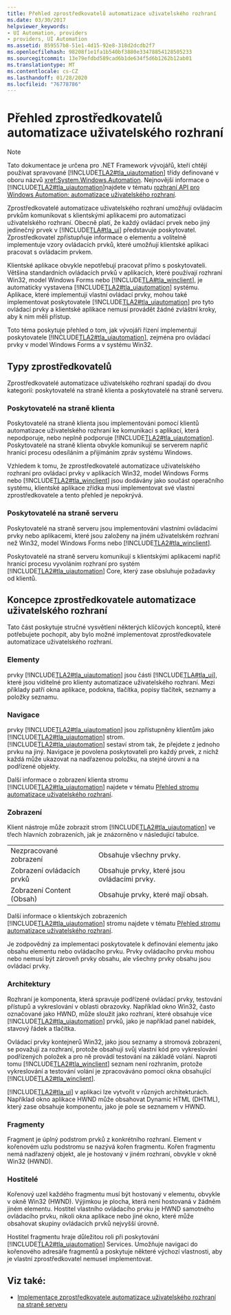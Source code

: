 ```yaml
---
title: Přehled zprostředkovatelů automatizace uživatelského rozhraní
ms.date: 03/30/2017
helpviewer_keywords:
- UI Automation, providers
- providers, UI Automation
ms.assetid: 859557b8-51e1-4d15-92e8-318d2dcdb2f7
ms.openlocfilehash: 98208f1e1fa1b540bf3880e33478854128505233
ms.sourcegitcommit: 13e79efdbd589cad6b1de634f5d6b1262b12ab01
ms.translationtype: MT
ms.contentlocale: cs-CZ
ms.lasthandoff: 01/28/2020
ms.locfileid: "76778786"
---
```

# <a name="ui-automation-providers-overview"></a>Přehled zprostředkovatelů automatizace uživatelského rozhraní
> [!NOTE]
> Tato dokumentace je určena pro .NET Framework vývojářů, kteří chtějí používat spravované [!INCLUDE[TLA2#tla_uiautomation](../../../includes/tla2sharptla-uiautomation-md.md)] třídy definované v oboru názvů <xref:System.Windows.Automation>. Nejnovější informace o [!INCLUDE[TLA2#tla_uiautomation](../../../includes/tla2sharptla-uiautomation-md.md)]najdete v tématu [rozhraní API pro Windows Automation: automatizace uživatelského rozhraní](/windows/win32/winauto/entry-uiauto-win32).  
  
 Zprostředkovatelé automatizace uživatelského rozhraní umožňují ovládacím prvkům komunikovat s klientskými aplikacemi pro automatizaci uživatelského rozhraní. Obecně platí, že každý ovládací prvek nebo jiný jedinečný prvek v [!INCLUDE[TLA#tla_ui](../../../includes/tlasharptla-ui-md.md)] představuje poskytovatel. Zprostředkovatel zpřístupňuje informace o elementu a volitelně implementuje vzory ovládacích prvků, které umožňují klientské aplikaci pracovat s ovládacím prvkem.  
  
 Klientské aplikace obvykle nepotřebují pracovat přímo s poskytovateli. Většina standardních ovládacích prvků v aplikacích, které používají rozhraní Win32, model Windows Forms nebo [!INCLUDE[TLA#tla_winclient](../../../includes/tlasharptla-winclient-md.md)], je automaticky vystavena [!INCLUDE[TLA2#tla_uiautomation](../../../includes/tla2sharptla-uiautomation-md.md)] systému. Aplikace, které implementují vlastní ovládací prvky, mohou také implementovat poskytovatele [!INCLUDE[TLA2#tla_uiautomation](../../../includes/tla2sharptla-uiautomation-md.md)] pro tyto ovládací prvky a klientské aplikace nemusí provádět žádné zvláštní kroky, aby k nim měli přístup.  
  
 Toto téma poskytuje přehled o tom, jak vývojáři řízení implementují poskytovatele [!INCLUDE[TLA2#tla_uiautomation](../../../includes/tla2sharptla-uiautomation-md.md)], zejména pro ovládací prvky v model Windows Forms a v systému Win32.  
  
<a name="Types_of_Providers"></a>   
## <a name="types-of-providers"></a>Typy zprostředkovatelů  
 Zprostředkovatelé automatizace uživatelského rozhraní spadají do dvou kategorií: poskytovatelé na straně klienta a poskytovatelé na straně serveru.  
  
### <a name="client-side-providers"></a>Poskytovatelé na straně klienta  
 Poskytovatelé na straně klienta jsou implementováni pomocí klientů automatizace uživatelského rozhraní ke komunikaci s aplikací, která nepodporuje, nebo neplně podporuje [!INCLUDE[TLA2#tla_uiautomation](../../../includes/tla2sharptla-uiautomation-md.md)]. Poskytovatelé na straně klienta obvykle komunikují se serverem napříč hranicí procesu odesíláním a přijímáním zpráv systému Windows.  
  
 Vzhledem k tomu, že zprostředkovatelé automatizace uživatelského rozhraní pro ovládací prvky v aplikacích Win32, model Windows Forms nebo [!INCLUDE[TLA2#tla_winclient](../../../includes/tla2sharptla-winclient-md.md)] jsou dodávány jako součást operačního systému, klientské aplikace zřídka musí implementovat své vlastní zprostředkovatele a tento přehled je nepokrývá.  
  
### <a name="server-side-providers"></a>Poskytovatelé na straně serveru  
 Poskytovatelé na straně serveru jsou implementováni vlastními ovládacími prvky nebo aplikacemi, které jsou založeny na jiném uživatelském rozhraní než Win32, model Windows Forms nebo [!INCLUDE[TLA2#tla_winclient](../../../includes/tla2sharptla-winclient-md.md)].  
  
 Poskytovatelé na straně serveru komunikují s klientskými aplikacemi napříč hranicí procesu vyvoláním rozhraní pro systém [!INCLUDE[TLA2#tla_uiautomation](../../../includes/tla2sharptla-uiautomation-md.md)] Core, který zase obsluhuje požadavky od klientů.  
  
<a name="AutomationProviderConcepts"></a>   
## <a name="ui-automation-provider-concepts"></a>Koncepce zprostředkovatele automatizace uživatelského rozhraní  
 Tato část poskytuje stručné vysvětlení některých klíčových konceptů, které potřebujete pochopit, aby bylo možné implementovat zprostředkovatele automatizace uživatelského rozhraní.  
  
### <a name="elements"></a>Elementy  
 prvky [!INCLUDE[TLA2#tla_uiautomation](../../../includes/tla2sharptla-uiautomation-md.md)] jsou části [!INCLUDE[TLA#tla_ui](../../../includes/tlasharptla-ui-md.md)], které jsou viditelné pro klienty automatizace uživatelského rozhraní. Mezi příklady patří okna aplikace, podokna, tlačítka, popisy tlačítek, seznamy a položky seznamu.  
  
### <a name="navigation"></a>Navigace  
 prvky [!INCLUDE[TLA2#tla_uiautomation](../../../includes/tla2sharptla-uiautomation-md.md)] jsou zpřístupněny klientům jako [!INCLUDE[TLA2#tla_uiautomation](../../../includes/tla2sharptla-uiautomation-md.md)] strom. [!INCLUDE[TLA2#tla_uiautomation](../../../includes/tla2sharptla-uiautomation-md.md)] sestaví strom tak, že přejdete z jednoho prvku na jiný. Navigace je povolena poskytovateli pro každý prvek, z nichž každá může ukazovat na nadřazenou položku, na stejné úrovni a na podřízené objekty.  
  
 Další informace o zobrazení klienta stromu [!INCLUDE[TLA2#tla_uiautomation](../../../includes/tla2sharptla-uiautomation-md.md)] najdete v tématu [Přehled stromu automatizace uživatelského rozhraní](ui-automation-tree-overview.md).  
  
### <a name="views"></a>Zobrazení  
 Klient nástroje může zobrazit strom [!INCLUDE[TLA2#tla_uiautomation](../../../includes/tla2sharptla-uiautomation-md.md)] ve třech hlavních zobrazeních, jak je znázorněno v následující tabulce.  
  
|||  
|-|-|  
|Nezpracované zobrazení|Obsahuje všechny prvky.|  
|Zobrazení ovládacích prvků|Obsahuje prvky, které jsou ovládacími prvky.|  
|Zobrazení Content (Obsah)|Obsahuje prvky, které mají obsah.|  
  
 Další informace o klientských zobrazeních [!INCLUDE[TLA2#tla_uiautomation](../../../includes/tla2sharptla-uiautomation-md.md)] stromu najdete v tématu [Přehled stromu automatizace uživatelského rozhraní](ui-automation-tree-overview.md).  
  
 Je zodpovědný za implementaci poskytovatele k definování elementu jako obsahu elementu nebo ovládacího prvku. Prvky ovládacího prvku mohou nebo nemusí být zároveň prvky obsahu, ale všechny prvky obsahu jsou ovládací prvky.  
  
### <a name="frameworks"></a>Architektury  
 Rozhraní je komponenta, která spravuje podřízené ovládací prvky, testování přístupů a vykreslování v oblasti obrazovky. Například okno Win32, často označované jako HWND, může sloužit jako rozhraní, které obsahuje více [!INCLUDE[TLA2#tla_uiautomation](../../../includes/tla2sharptla-uiautomation-md.md)] prvků, jako je například panel nabídek, stavový řádek a tlačítka.  
  
 Ovládací prvky kontejnerů Win32, jako jsou seznamy a stromová zobrazení, se považují za rozhraní, protože obsahují svůj vlastní kód pro vykreslování podřízených položek a pro ně provádí testování na základě volání. Naproti tomu [!INCLUDE[TLA2#tla_winclient](../../../includes/tla2sharptla-winclient-md.md)] seznam není rozhraním, protože vykreslování a testování volání je zpracováváno pomocí okna obsahující [!INCLUDE[TLA2#tla_winclient](../../../includes/tla2sharptla-winclient-md.md)].  
  
 [!INCLUDE[TLA2#tla_ui](../../../includes/tla2sharptla-ui-md.md)] v aplikaci lze vytvořit v různých architekturách. Například okno aplikace HWND může obsahovat Dynamic HTML (DHTML), který zase obsahuje komponentu, jako je pole se seznamem v HWND.  
  
### <a name="fragments"></a>Fragmenty  
 Fragment je úplný podstrom prvků z konkrétního rozhraní. Element v kořenovém uzlu podstromu se nazývá kořen fragmentu. Kořen fragmentu nemá nadřazený objekt, ale je hostovaný v jiném rozhraní, obvykle v okně Win32 (HWND).  
  
### <a name="hosts"></a>Hostitelé  
 Kořenový uzel každého fragmentu musí být hostovaný v elementu, obvykle v okně Win32 (HWND). Výjimkou je plocha, která není hostovaná v žádném jiném elementu. Hostitel vlastního ovládacího prvku je HWND samotného ovládacího prvku, nikoli okna aplikace nebo jiné okno, které může obsahovat skupiny ovládacích prvků nejvyšší úrovně.  
  
 Hostitel fragmentu hraje důležitou roli při poskytování [!INCLUDE[TLA2#tla_uiautomation](../../../includes/tla2sharptla-uiautomation-md.md)] Services. Umožňuje navigaci do kořenového adresáře fragmentů a poskytuje některé výchozí vlastnosti, aby je vlastní zprostředkovatel nemusel implementovat.  
  
## <a name="see-also"></a>Viz také:

- [Implementace zprostředkovatele automatizace uživatelského rozhraní na straně serveru](server-side-ui-automation-provider-implementation.md)
